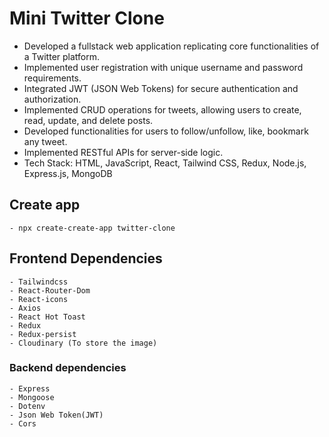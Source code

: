 # Mini Twitter Clone

- Developed a fullstack web application replicating core functionalities of a Twitter platform.
- Implemented user registration with unique username and password requirements.
- Integrated JWT (JSON Web Tokens) for secure authentication and authorization.
- Implemented CRUD operations for tweets, allowing users to create, read, update, and delete posts.
- Developed functionalities for users to follow/unfollow, like, bookmark any tweet.
- Implemented RESTful APIs for server-side logic.
- Tech Stack: HTML, JavaScript, React, Tailwind CSS, Redux, Node.js, Express.js, MongoDB

## Create app

    - npx create-create-app twitter-clone

## Frontend Dependencies

    - Tailwindcss
    - React-Router-Dom
    - React-icons
    - Axios
    - React Hot Toast
    - Redux
    - Redux-persist
    - Cloudinary (To store the image)

### Backend dependencies

    - Express
    - Mongoose
    - Dotenv
    - Json Web Token(JWT)
    - Cors

